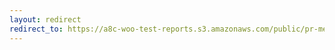 ```yaml
---
layout: redirect
redirect_to: https://a8c-woo-test-reports.s3.amazonaws.com/public/pr-merge/43692/e2e/index.html
---
```

